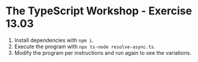 # The TypeScript Workshop - Exercise 13.03

1. Install dependencies with `npm i`.
2. Execute the program with `npx ts-node resolve-async.ts`.
3. Modify the program per instructions and run again to see the variations.
